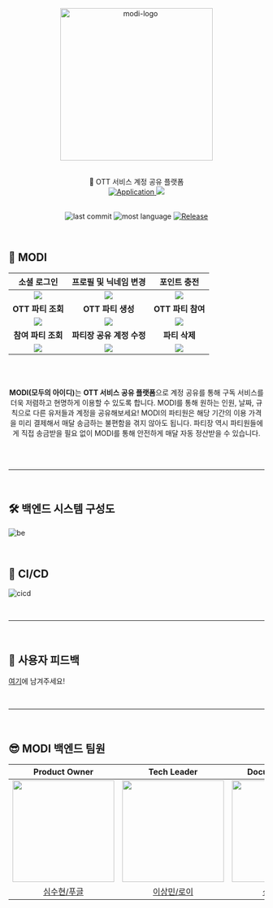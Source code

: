 <p align="center">
    <img src="https://user-images.githubusercontent.com/58318786/146792450-040c2bf7-964b-4828-b583-e28e636e19c7.png" alt="modi-logo" width="300" height="300">
</p>
<br>
<div align="center">
    🤝 OTT 서비스 계정 공유 플랫폼
    <br/>
    <a href="https://modipw.netlify.app/">
        <img alt="Application" src="https://img.shields.io/badge/모두의 아이디-MODI-yellowgreen?style=flat&link=https://modipw.netlify.app/" />
    </a>
    <a href="https://hits.seeyoufarm.com">
        <img src="https://hits.seeyoufarm.com/api/count/incr/badge.svg?url=https%3A%2F%2Fmodipw.netlify.app&count_bg=%23F18F3C&title_bg=%23555555&icon=&icon_color=%23E7E7E7&title=hits&edge_flat=false"/>
    </a>
    <br>
</div>
<br/>

<div align="center">

![last commit](https://img.shields.io/github/last-commit/prgrms-web-devcourse/Team_MODI_MODI_BE?color=5833C1)
![most language](https://img.shields.io/github/languages/top/prgrms-web-devcourse/Team_MODI_MODI_BE)
[![Release](https://img.shields.io/badge/release-v1.0.5-skyblue)](https://github.com/prgrms-web-devcourse/Team_MODI_MODI_BE/pull/64)

</div>
<br/>


## 🤝 MODI
<!--사용 gif -->
|소셜 로그인|프로필 및 닉네임 변경|포인트 충전|
|:-:|:-:|:-:|
|<img src=https://user-images.githubusercontent.com/58318786/146781257-822ca878-8199-47fb-9f73-c0c191b34a78.gif>|<img src=https://user-images.githubusercontent.com/58318786/146782782-91e61823-3ea4-4441-a128-493774e849fb.gif>|<img src=https://user-images.githubusercontent.com/58318786/146786235-7479d20f-cf05-40c8-98fd-98c2c3e13b07.gif>|
|<b>OTT 파티 조회</b>|<b>OTT 파티 생성</b>|<b>OTT 파티 참여</b>|
|<img src=https://user-images.githubusercontent.com/58318786/146784724-df156d54-7467-4d82-bf28-983db2db007b.gif>|<img src=https://user-images.githubusercontent.com/58318786/146786806-e23ef315-3541-4c2b-b0fb-ccb3c44f833e.gif>|<img src=https://user-images.githubusercontent.com/58318786/146787321-387c5dc6-3cf1-433d-b968-ac86197b65e7.gif>|
|<b>참여 파티 조회</b>|<b>파티장 공유 계정 수정</b>|<b>파티 삭제</b>|
|<img src=https://user-images.githubusercontent.com/58318786/146788911-4647494b-eaa4-4ce9-829c-5ea2c6d16d1c.gif>|<img src=https://user-images.githubusercontent.com/58318786/146789456-045e2373-2a21-42c9-aa75-809eed86451a.gif>|<img src=https://user-images.githubusercontent.com/58318786/146789517-5ddb0d44-e644-466e-95e9-e52eba3aa48d.gif>|

<br><br>

<p align="center">
    <b>MODI(모두의 아이디)</b>는 <b>OTT 서비스 공유 플랫폼</b>으로 계정 공유를 통해 구독 서비스를 더욱 저렴하고 현명하게 이용할 수 있도록 합니다.
    MODI를 통해 원하는 인원, 날짜, 규칙으로 다른 유저들과 계정을 공유해보세요!
    MODI의 파티원은 해당 기간의 이용 가격을 미리 결제해서 매달 송금하는 불편함을 겪지 않아도 됩니다. 
    파티장 역시 파티원들에게 직접 송금받을 필요 없이 MODI를 통해 안전하게 매달 자동 정산받을 수 있습니다.
    <br><br>
    <!-- <a href=~>소개 사이트에서 동영상 등 더 많은 내용을 확인해보세요.</a> -->
</p>
<br/>

---

<br>

## 🛠 백엔드 시스템 구성도
![be](https://user-images.githubusercontent.com/58318786/146793787-0b4d3f34-6a73-43ca-b7c4-aec103969141.png)

<br/>

## 🚀 CI/CD
![cicd](https://user-images.githubusercontent.com/58318786/146793799-0d077550-17c6-46e2-9f41-1eb3ba72d3c8.png)

<br/>

---

<br>

## 💌 사용자 피드백
[여기](https://forms.gle/BN19qAKiEZtx7smMA)에 남겨주세요!

<br/>

---

<br/>

## 😎 MODI 백엔드 팀원
|Product Owner|Tech Leader|Document Master|Mentor|
|:-:|:-:|:-:|:-:|
<img src="https://avatars.githubusercontent.com/u/58318786?v=4" width="200" height="200">|<img src="https://avatars.githubusercontent.com/u/68796085?v=4" width="200" height="200">|<img src="https://avatars.githubusercontent.com/u/60607880?v=4" width="200" height="200">|<img src="https://avatars.githubusercontent.com/u/14347593?v=4" width="200" height="200">   
[심수현/푸글](https://github.com/suhyunsim) | [이상민/로이](https://github.com/sangmin7648) | [신용진/로사](https://github.com/sirin0762) | [F](https://github.com/lleellee0)